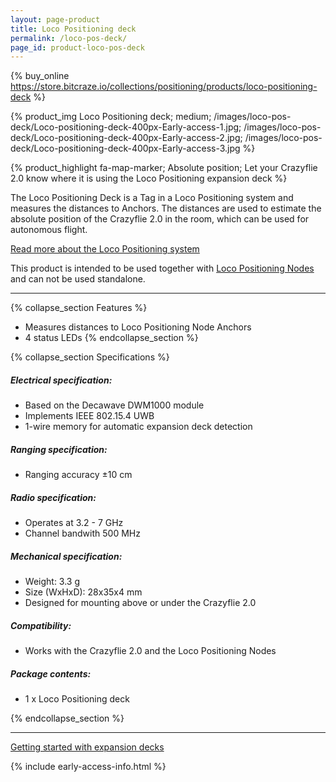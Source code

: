 ```yaml
---
layout: page-product
title: Loco Positioning deck
permalink: /loco-pos-deck/
page_id: product-loco-pos-deck
---
```


{% buy_online https://store.bitcraze.io/collections/positioning/products/loco-positioning-deck %}

{% product_img Loco Positioning deck; medium;
/images/loco-pos-deck/Loco-positioning-deck-400px-Early-access-1.jpg;
/images/loco-pos-deck/Loco-positioning-deck-400px-Early-access-2.jpg;
/images/loco-pos-deck/Loco-positioning-deck-400px-Early-access-3.jpg
%}

{% product_highlight
fa-map-marker;
Absolute position;
Let your Crazyflie 2.0 know where it is using the Loco Positioning expansion deck
%}

The Loco Positioning Deck is a Tag in a Loco Positioning system and measures
the distances to Anchors. The distances are used to estimate the
absolute position of the Crazyflie 2.0 in the room, which can be used for
autonomous flight.

[Read more about the Loco Positioning system](/loco-pos-system/)

This product is intended to be used together with
[Loco Positioning Nodes](/loco-pos-node/) and can not be used standalone.

---

{% collapse_section Features %}
* Measures distances to Loco Positioning Node Anchors
* 4 status LEDs
{% endcollapse_section %}

{% collapse_section Specifications %}
##### Electrical specification:

* Based on the Decawave DWM1000 module
* Implements IEEE 802.15.4 UWB
* 1-wire memory for automatic expansion deck detection

##### Ranging specification:

* Ranging accuracy ±10 cm

##### Radio specification:

* Operates at 3.2 - 7 GHz
* Channel bandwith 500 MHz

##### Mechanical specification:

* Weight: 3.3 g
* Size (WxHxD): 28x35x4 mm
* Designed for mounting above or under the Crazyflie 2.0

##### Compatibility:

* Works with the Crazyflie 2.0 and the Loco Positioning Nodes

##### Package contents:

* 1 x Loco Positioning deck

{% endcollapse_section %}

---

[Getting started with expansion decks](/getting-started-with-expansion-decks/)

{% include early-access-info.html %}
